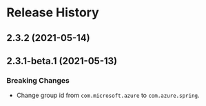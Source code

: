 # Release History

## 2.3.2 (2021-05-14)


## 2.3.1-beta.1 (2021-05-13)
### Breaking Changes
- Change group id from `com.microsoft.azure` to `com.azure.spring`.
